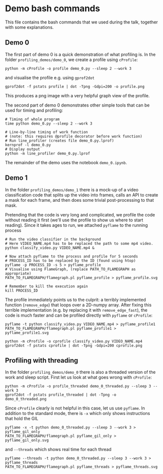 # Demo bash commands
This file contains the bash commands that we used during the talk, together
with some explanations.

## Demo 0
The first part of demo 0 is a quick demonstration of what profiling is.
In the folder `profiling_demos/demo_0`, we create a profile using
`cProfile`:

```
python -m cProfile -o profile demo_0.py --sleep 2 --work 3
```

and visualise the profile e.g. using `gprof2dot`

```
gprof2dot -f pstats profile | dot -Tpng -Gdpi=200 -o profile.png
```

This produces a png image with a very helpful graph view of the profile.

The second part of demo 0 demonstrates other simple tools that can be
used for timing and profiling:


```
# Timing of whole program
time python demo_0.py --sleep 2 --work 3

# Line-by-line timing of work function
# (note: this requires @profile decorator before work function)
# Run line_profiler (creates file demo_0.py.lprof)
kernprof -l demo_0.py
# Display output
python -m line_profiler demo_0.py.lprof
```

The remainder of the demo uses the notebook `demo_0.ipynb`.


## Demo 1
In the folder `profiling_demos/demo_1` there is a mock-up of a video
classification code that splits up the video into frames, calls an API to create
a mask for each frame, and then does some trivial post-processing to that mask.

Pretending that the code is very long and complicated, we profile the code
without reading it first (we'll use the profile to show us where to start
reading).  Since it takes ages to run, we attached `pyflame` to the running
process

```
# Run the video classifier in the background
# Here VIDEO_NAME.mp4 has to be replaced the path to some mp4 video.
python classify_video.py VIDEO_NAME.mp4 &

# Now attach pyflame to the process and profile for 5 seconds
# PROCESS_ID has to be replaced by the ID (found using htop)
pyflame -p PROCESS_ID -s 5 > pyflame_profile
# Visualise using FlameGraph, (replace PATH_TO_FLAMEGRAPH as appropriate)
PATH_TO_FLAMEGRAPH/flamegraph.pl pyflame_profile > pyflame_profile.svg

# Remember to kill the execution again
kill PROCESS_ID
```

The profile immediately points us to the culprit: a terribly implemented
function (`remove_edge`) that loops over a 2D-numpy array. After fixing this
terrible implementation (e.g. by replacing it with `remove_edge_fast`), the
code is much faster and can be profiled directly with `pyflame` or `cProfile`:

```
pyflame -t python classify_video.py VIDEO_NAME.mp4 > pyflame_profile1
PATH_TO_FLAMEGRAPH/flamegraph.pl pyflame_profile1 > pyflame_profile1.svg

python -m cProfile -o cprofile classify_video.py VIDEO_NAME.mp4
gprof2dot -f pstats cprofile | dot -Tpng -Gdpi=200 cprofile.png
```

## Profiling with threading
In the folder `profiling_demos/demo_0` there is also a threaded version of the
work and sleep script. First let us look at what goes wrong with `cProfile`:

```
python -m cProfile -o profile_threaded demo_0_threaded.py --sleep 3 --work 3
gprof2dot -f pstats profile_threaded | dot -Tpng -o demo_0_threaded.png
```

Since `cProfile` clearly is not helpful in this case, let us use `pyflame`.
In addition to the standard mode, there is `-x` which only shows instructions
that hold the GIL
```
pyflame -x -t python demo_0_threaded.py --sleep 3 --work 3 > pyflame_gil_only
PATH_TO_FLAMEGRAPH/flamegraph.pl pyflame_gil_only > pyflame_gil_only.svg
```

and `--threads` which shows real time for each thread

```
pyflame --threads -t python demo_0_threaded.py --sleep 3 --work 3 > pyflame_threads
PATH_TO_FLAMEGRAPH/flamegraph.pl pyflame_threads > pyflame_threads.svg
```



